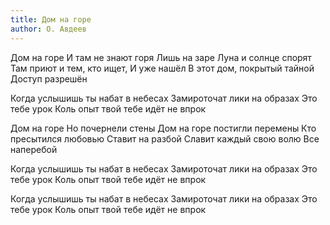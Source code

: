 ```yaml
---
title: Дом на горе
author: О. Авдеев
---
```


Дом на горе
И там не знают горя
Лишь на заре
Луна и солнце спорят
Там приют и тем, кто ищет,
И уже нашёл
В этот дом, покрытый тайной
Доступ разрешён

Когда услышишь ты набат в небесах
Замироточат лики на образах
Это тебе урок
Коль опыт твой тебе идёт не впрок

Дом на горе
Но почернели стены
Дом на горе
постигли перемены
Кто пресытился любовью
Ставит на разбой
Славит каждый свою волю
Все наперебой

Когда услышишь ты набат в небесах
Замироточат лики на образах
Это тебе урок
Коль опыт твой тебе идёт не впрок

Когда услышишь ты набат в небесах
Замироточат лики на образах
Это тебе урок
Коль опыт твой тебе идёт не впрок
